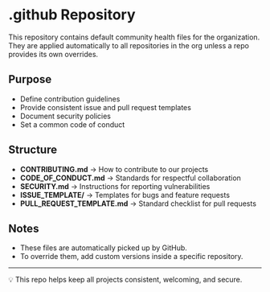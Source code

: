 # .github Repository

This repository contains default community health files for the organization.  
They are applied automatically to all repositories in the org unless a repo provides its own overrides.

## Purpose
- Define contribution guidelines
- Provide consistent issue and pull request templates
- Document security policies
- Set a common code of conduct

## Structure
- **CONTRIBUTING.md** → How to contribute to our projects  
- **CODE_OF_CONDUCT.md** → Standards for respectful collaboration  
- **SECURITY.md** → Instructions for reporting vulnerabilities  
- **ISSUE_TEMPLATE/** → Templates for bugs and feature requests  
- **PULL_REQUEST_TEMPLATE.md** → Standard checklist for pull requests  

## Notes
- These files are automatically picked up by GitHub.  
- To override them, add custom versions inside a specific repository.  

---

💡 This repo helps keep all projects consistent, welcoming, and secure.
